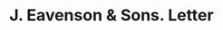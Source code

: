 ---
doi: 10.7916/D80V9QWD
date_other: '1901'
date_other_textual: '1901'
form: correspondence
genre:
- Letters (correspondence)
name:
- J. Eavenson & Sons
object_in_context_url: https://biggert.cul.columbia.edu/items/view/ave_biggert_01419
subject_hierarchical_geographic:
- Philadelphia, Pennsylvania, United States
subject_name:
- J. Eavenson & Sons
title: J. Eavenson & Sons. Letter
sort_title: J. Eavenson & Sons. Letter
call_number: ave_biggert_01419
coordinates:
- 40.00944444444445,-75.13333333333334
pid: ave_biggert_01419
identifiers: ave_biggert_01419
canvas_id: ldpd:396680
permalink: "/items/ave_biggert_01419/"
layout: iiif-image-page
---